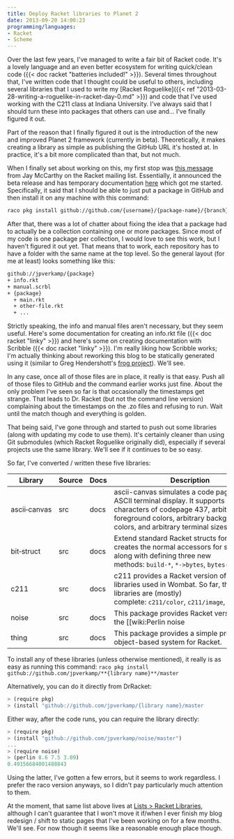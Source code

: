 ```yaml
---
title: Deploy Racket libraries to Planet 2
date: 2013-09-20 14:00:23
programming/languages:
- Racket
- Scheme
---
```

Over the last few years, I've managed to write a fair bit of Racket code. It's a lovely language and an even better ecosystem for writing quick/clean code ({{< doc racket "batteries included!" >}}). Several times throughout that, I've written code that I thought could be useful to others, including several libraries that I used to write my [Racket Roguelike]({{< ref "2013-03-28-writing-a-roguelike-in-racket-day-0.md" >}}) and code that I've used working with the C211 class at Indiana University. I've always said that I should turn these into packages that others can use and... I've finally figured it out.

<!--more-->

Part of the reason that I finally figured it out is the introduction of the new and improved Planet 2 framework (currently in beta). Theoretically, it makes creating a library as simple as publishing the GitHub URL it's hosted at. In practice, it's a bit more complicated than that, but not much.

When I finally set about working on this, my first stop was <a href="http://lists.racket-lang.org/dev/archive/2012-November/010768.html">this message</a> from Jay McCarthy on the Racket mailing list. Essentially, it announced the beta release and has temporary documentation <a href="http://faculty.cs.byu.edu/~jay/tmp/20121108-pkgs/planet2/index.html">here</a> which got me started. Specifically, it said that I should be able to just put a package in GitHub and then install it on any machine with this command:

```bash
raco pkg install github://github.com/{username}/{package-name}/{branch}/
```

After that, there was a lot of chatter about fixing the idea that a package had to actually be a collection containing one or more packages. Since most of my code is one package per collection, I would love to see this work, but I haven't figured it out yet. That means that to work, each repository has to have a folder with the same name at the top level. So the general layout (for me at least) looks something like this:

```bash
github://jpverkamp/{package}
+ info.rkt
+ manual.scrbl 
+ {package}
  + main.rkt
  + other-file.rkt
  + ...
```

Strictly speaking, the info and manual files aren't necessary, but they seem useful. Here's some documentation for creating an info.rkt file ({{< doc racket "linky" >}}) and here's some on creating documentation with Scribble ({{< doc racket "linky" >}}). I'm really liking how Scribble works; I'm actually thinking about reworking this blog to be statically generated using it (similar to Greg Hendershott's <a href="https://github.com/greghendershott/frog">frog project</a>). We'll see.

In any case, once all of those files are in place, it really is that easy. Push all of those files to GitHub and the command earlier works just fine. About the only problem I've seen so far is that occasionally the timestamps get strange. That leads to Dr. Racket (but not the command line version) complaining about the timestamps on the .zo files and refusing to run. Wait until the match though and everything is golden.

That being said, I've gone through and started to push out some libraries (along with updating my code to use them). It's certainly cleaner than using Git submodules (which Racket Roguelike originally did), especially if several projects use the same library. We'll see if it continues to be so easy.

So far, I've converted / written these five libraries:

|   Library    | Source | Docs |                                                                                              Description                                                                                               |
|--------------|--------|------|--------------------------------------------------------------------------------------------------------------------------------------------------------------------------------------------------------|
| ascii‑canvas |  src   | docs | ascii-canvas simulates a code page 437 ASCII terminal display. It supports all 256 characters of codepage 437, arbitrary foreground colors, arbitrary background colors, and arbitrary terminal sizes. |
|  bit‑struct  |  src   | docs |                  Extend standard Racket structs for bitfields. It creates the normal accessors for structure along with defining three new methods: `build‑*`, `*‑>bytes`, `bytes‑>*`                  |
|     c211     |  src   | docs |                 c211 provides a Racket version of the C211 libraries used in Wombat. So far, the following libraries are (mostly) complete: `c211/color`, `c211/image`, `c211/matrix`                  |
|    noise     |  src   | docs |                  This package provides Racket versions of the [[wiki:Perlin noise|Perlin]]() and [[wiki:Simplex noise|Simplex]]() noise generators.                  |
|    thing     |  src   | docs |                                                                This package provides a simple prototype object-based system for Racket.                                                                |

To install any of these libraries (unless otherwise mentioned), it really is as easy as running this command:
`raco pkg install github://github.com/jpverkamp/**{library name}**/master`

Alternatively, you can do it directly from DrRacket:

```scheme
> (require pkg)
> (install "github://github.com/jpverkamp/{library name}/master
```

Either way, after the code runs, you can require the library directly:

```scheme
> (require pkg)
> (install "github://github.com/jpverkamp/noise/master")
...
> (require noise)
> (perlin 8.6 7.5 3.09)
0.49156684001488843
```

Using the latter, I've gotten a few errors, but it seems to work regardless. I prefer the raco version anyways, so I didn't pay particularly much attention to them.

At the moment, that same list above lives at <a href="http://blog.jverkamp.com/lists/racket-libraries/ ‎">Lists > Racket Libraries</a>, although I can't guarantee that I won't move it if/when I ever finish my blog redesign / shift to static pages that I've been working on for a few months. We'll see. For now though it seems like a reasonable enough place though.